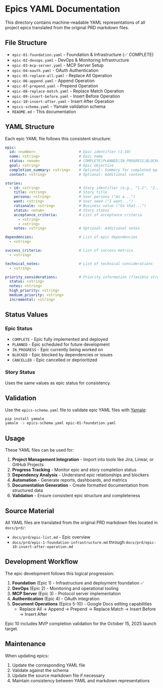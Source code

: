 # Epics YAML Documentation

This directory contains machine-readable YAML representations of all project epics translated from the original PRD markdown files.

## File Structure

- `epic-01-foundation.yaml` - Foundation & Infrastructure (✅ COMPLETE)
- `epic-02-devops.yaml` - DevOps & Monitoring Infrastructure
- `epic-03-mcp-server.yaml` - MCP Server Setup
- `epic-04-oauth.yaml` - OAuth Authentication
- `epic-05-replace-all.yaml` - Replace All Operation
- `epic-06-append.yaml` - Append Operation
- `epic-07-prepend.yaml` - Prepend Operation
- `epic-08-replace-match.yaml` - Replace Match Operation
- `epic-09-insert-before.yaml` - Insert Before Operation
- `epic-10-insert-after.yaml` - Insert After Operation
- `epics-schema.yaml` - Yamale validation schema
- `README.md` - This documentation

## YAML Structure

Each epic YAML file follows this consistent structure:

```yaml
epic:
  id: <number>                    # Epic identifier (1-10)
  name: <string>                  # Epic name
  status: <enum>                  # COMPLETE|PLANNED|IN_PROGRESS|BLOCKED|CANCELLED
  goal: <string>                  # Epic objective
  completion_summary: <string>    # Optional: Summary for completed epics
  context: <string>               # Optional: Additional context

stories:
  - id: <string>                  # Story identifier (e.g., "1.1", "2.3")
    title: <string>               # Story title
    persona: <string>             # User persona ("As a...")
    want: <string>                # User need ("I want...")
    rationale: <string>           # Business value ("So that...")
    status: <enum>                # Story status
    acceptance_criteria:          # List of acceptance criteria
      - <string>
      - <string>
    notes: <string>               # Optional: Additional notes

dependencies:                     # List of epic dependencies
  - <string>

success_criteria:                 # List of success metrics
  - <string>

technical_notes:                  # List of technical considerations
  - <string>

priority_considerations:          # Priority information (flexible structure)
  status: <string>
  notes: <string>
  high_priority: <string>
  medium_priority: <string>
  incremental: <string>
```

## Status Values

### Epic Status
- `COMPLETE` - Epic fully implemented and deployed
- `PLANNED` - Epic scheduled for future development
- `IN_PROGRESS` - Epic currently being worked on
- `BLOCKED` - Epic blocked by dependencies or issues
- `CANCELLED` - Epic cancelled or deprioritized

### Story Status
Uses the same values as epic status for consistency.

## Validation

Use the `epics-schema.yaml` file to validate epic YAML files with [Yamale](https://github.com/23andMe/Yamale):

```bash
pip install yamale
yamale -s epics-schema.yaml epic-01-foundation.yaml
```

## Usage

These YAML files can be used for:

1. **Project Management Integration** - Import into tools like Jira, Linear, or GitHub Projects
2. **Progress Tracking** - Monitor epic and story completion status
3. **Dependency Analysis** - Understand epic relationships and blockers
4. **Automation** - Generate reports, dashboards, and metrics
5. **Documentation Generation** - Create formatted documentation from structured data
6. **Validation** - Ensure consistent epic structure and completeness

## Source Material

All YAML files are translated from the original PRD markdown files located in `docs/prd/`:

- `docs/prd/epic-list.md` - Epic overview
- `docs/prd/epic-1-foundation-infrastructure.md` through `docs/prd/epic-10-insert-after-operation.md`

## Development Workflow

The epic development follows this logical progression:

1. **Foundation** (Epic 1) - Infrastructure and deployment foundation ✅
2. **DevOps** (Epic 2) - Monitoring and operational tooling
3. **MCP Server** (Epic 3) - Protocol server implementation
4. **Authentication** (Epic 4) - OAuth integration
5. **Document Operations** (Epics 5-10) - Google Docs editing capabilities
   - Replace All → Append → Prepend → Replace Match → Insert Before → Insert After

Epic 10 includes MVP completion validation for the October 15, 2025 launch target.

## Maintenance

When updating epics:

1. Update the corresponding YAML file
2. Validate against the schema
3. Update the source markdown file if necessary
4. Maintain consistency between YAML and markdown representations
